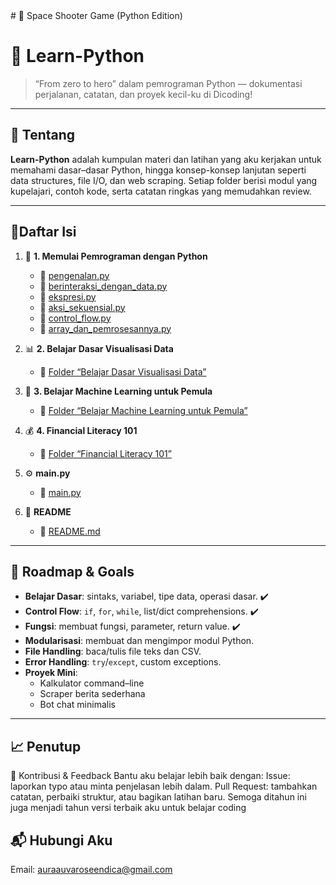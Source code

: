 </div align="center">
# 🚀 Space Shooter Game (Python Edition)
<div>

# 🐍 Learn-Python
 
> “From zero to hero” dalam pemrograman Python — dokumentasi perjalanan, catatan, dan proyek kecil-ku di Dicoding!

---


## 📖 Tentang

**Learn-Python** adalah kumpulan materi dan latihan yang aku kerjakan untuk memahami dasar–dasar Python, hingga konsep-konsep lanjutan seperti data structures, file I/O, dan web scraping. Setiap folder berisi modul yang kupelajari, contoh kode, serta catatan ringkas yang memudahkan review.

---


## 📑Daftar Isi

  1. 📘 **1. Memulai Pemrograman dengan Python**  
     - 📄 [pengenalan.py](./1.%20Memulai%20Pemrograman%20dengan%20Python/pengenalan.py)  
     - 📄 [berinteraksi_dengan_data.py](./1.%20Memulai%20Pemrograman%20dengan%20Python/berinteraksi_dengan_data.py)  
     - 📄 [ekspresi.py](./1.%20Memulai%20Pemrograman%20dengan%20Python/ekspresi.py)  
     - 📄 [aksi_sekuensial.py](./1.%20Memulai%20Pemrograman%20dengan%20Python/aksi_sekuensial.py)  
     - 📄 [control_flow.py](./1.%20Memulai%20Pemrograman%20dengan%20Python/control_flow.py)  
     - 📄 [array_dan_pemrosesannya.py](./1.%20Memulai%20Pemrograman%20dengan%20Python/array_dan_pemrosesannya.py)  

  2. 📊 **2. Belajar Dasar Visualisasi Data**  
     - 📂 [Folder “Belajar Dasar Visualisasi Data”](./2.%20Belajar%20Dasar%20Visualisasi%20Data)  

  3. 🤖 **3. Belajar Machine Learning untuk Pemula**  
     - 📂 [Folder “Belajar Machine Learning untuk Pemula”](./3.%20Belajar%20Machine%20Learning%20untuk%20Pemula)  

  4. 💰 **4. Financial Literacy 101**  
     - 📂 [Folder “Financial Literacy 101”](./4.%20Financial%20Literacy%20101)  

  5. ⚙️ **main.py**  
     - 📄 [main.py](./main.py)  

  6. 📘 **README**  
     - 📄 [README.md](./README.md)  

---

## 🎯 Roadmap & Goals

- **Belajar Dasar**: sintaks, variabel, tipe data, operasi dasar. ✔️  
- **Control Flow**: `if`, `for`, `while`, list/dict comprehensions. ✔️  
- **Fungsi**: membuat fungsi, parameter, return value. ✔️  
- **Modularisasi**: membuat dan mengimpor modul Python.  
- **File Handling**: baca/tulis file teks dan CSV.  
- **Error Handling**: `try`/`except`, custom exceptions.  
- **Proyek Mini**:  
  - Kalkulator command–line  
  - Scraper berita sederhana  
  - Bot chat minimalis  

---

## 📈 Penutup
🤝 Kontribusi & Feedback
Bantu aku belajar lebih baik dengan:
Issue: laporkan typo atau minta penjelasan lebih dalam.
Pull Request: tambahkan catatan, perbaiki struktur, atau bagikan latihan baru.
Semoga ditahun ini juga menjadi tahun versi terbaik aku untuk belajar coding

## 📬 Hubungi Aku
Email: auraauvaroseendica@gmail.com
